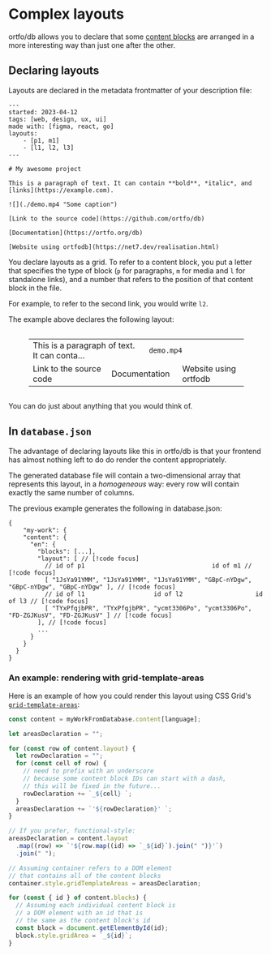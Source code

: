 # Complex layouts

ortfo/db allows you to declare that some [content blocks](/db/your-first-description-file.md#blocks) are arranged in a more interesting way than just one after the other.

## Declaring layouts

Layouts are declared in the metadata frontmatter of your description file:

```md{5-7}
---
started: 2023-04-12
tags: [web, design, ux, ui]
made with: [figma, react, go]
layouts:
	- [p1, m1]
	- [l1, l2, l3]
---

# My awesome project

This is a paragraph of text. It can contain **bold**, *italic*, and [links](https://example.com).

![](./demo.mp4 "Some caption")

[Link to the source code](https://github.com/ortfo/db)

[Documentation](https://ortfo.org/db)

[Website using ortfodb](https://net7.dev/realisation.html)
```

You declare layouts as a grid. To refer to a content block, you put a letter that specifies the type of block (`p` for paragraphs, `m` for media and `l` for standalone links), and a number that refers to the position of that content block in the file.

For example, to refer to the second link, you would write `l2`.

The example above declares the following layout:

<figure style="display:flex;justify-content:center">
	<table>
		<tr>
			<td colspan=3>This is a paragraph of text. It can conta…</td>
			<td colspan=3><code>demo.mp4</code></td>
		</tr>
		<tr>
			<td colspan=2>Link to the source code</td>
			<td colspan=2>Documentation</td>
			<td colspan=2>Website using ortfodb</td>
		</tr>
	</table>
</figure>

You can do just about anything that you would think of.

## In `database.json`

The advantage of declaring layouts like this in ortfo/db is that your frontend has almost nothing left to do do render the content appropriately.

The generated database file will contain a two-dimensional array that represents this layout, in a _homogeneous_ way: every row will contain exactly the same number of columns.

The previous example generates the following in database.json:

```jsonc
{
	"my-work": {
    "content": {
      "en": {
        "blocks": [...],
        "layout": [ // [!code focus]
          // id of p1                                   id of m1 // [!code focus]
          [ "1JsYa91YMM", "1JsYa91YMM", "1JsYa91YMM", "GBpC-nYDgw", "GBpC-nYDgw", "GBpC-nYDgw" ], // [!code focus]
          // id of l1                   id of l2                    id of l3 // [!code focus]
          [ "TYxPfqjbPR", "TYxPfqjbPR", "ycmt3306Po", "ycmt3306Po", "FD-ZGJKusV", "FD-ZGJKusV" ] // [!code focus]
        ], // [!code focus]
        ...
      }
    }
  }
}
```

### An example: rendering with grid-template-areas

Here is an example of how you could render this layout using CSS Grid's [`grid-template-areas`](https://developer.mozilla.org/en-US/docs/Web/CSS/grid-template-areas):

```js
const content = myWorkFromDatabase.content[language];

let areasDeclaration = "";

for (const row of content.layout) {
  let rowDeclaration = "";
  for (const cell of row) {
    // need to prefix with an underscore
    // because some content block IDs can start with a dash,
    // this will be fixed in the future...
    rowDeclaration += `_${cell} `;
  }
  areasDeclaration += `'${rowDeclaration}' `;
}

// If you prefer, functional-style:
areasDeclaration = content.layout
  .map((row) => `'${row.map((id) => `_${id}`).join(" ")}'`)
  .join(" ");

// Assuming container refers to a DOM element
// that contains all of the content blocks
container.style.gridTemplateAreas = areasDeclaration;

for (const { id } of content.blocks) {
  // Assuming each individual content block is
  // a DOM element with an id that is
  // the same as the content block's id
  const block = document.getElementById(id);
  block.style.gridArea = `_${id}`;
}
```
